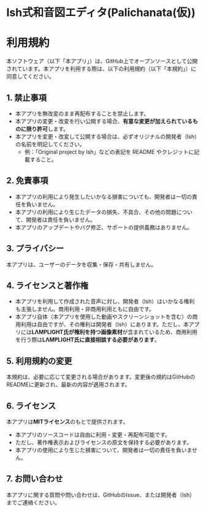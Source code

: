 # Ish式和音図エディタ(Palichanata(仮))

# 利用規約

本ソフトウェア（以下「本アプリ」）は、GitHub上でオープンソースとして公開されています。本アプリを利用する際は、以下の利用規約（以下「本規約」）に同意してください。

## 1. 禁止事項

- 本アプリを無改変のまま再配布することを禁止します。
- 本アプリの変更・改変を行い公開する場合、**有意な変更が加えられているものに限り許可**します。
- 本アプリを変更・改変して公開する場合は、必ずオリジナルの開発者（Ish）の名前を明記してください。
  - 例：「Original project by Ish」などの表記を README やクレジットに記載すること。

## 2. 免責事項

- 本アプリの利用により発生したいかなる損害についても、開発者は一切の責任を負いません。
- 本アプリの利用により生じたデータの損失、不具合、その他の問題について、開発者は責任を負いません。
- 本アプリのアップデートやバグ修正、サポートの提供義務はありません。

## 3. プライバシー

本アプリは、ユーザーのデータを収集・保存・共有しません。

## 4. ライセンスと著作権

- 本アプリを利用して作成された音声に対し、開発者（Ish）はいかなる権利も主張しません。商用利用・非商用利用ともに自由です。
- 本アプリ自体（本アプリを使用した動画やスクリーンショットを含む）の商用利用は自由ですが、その権利は開発者（Ish）にあります。ただし、本アプリには**LΛMPLIGHT氏が権利を持つ画像素材**が含まれているため、商用利用を行う際は**LΛMPLIGHT氏に直接相談する必要があります**。

## 5. 利用規約の変更

本規約は、必要に応じて変更される場合があります。変更後の規約はGitHubのREADMEに更新され、最新の内容が適用されます。

## 6. ライセンス

本アプリは**MITライセンス**のもとで提供されます。

- 本アプリのソースコードは自由に利用・変更・再配布可能です。
- ただし、著作権表示およびライセンスの原文を保持する必要があります。
- 本アプリの使用により生じた損害について、開発者は一切の責任を負いません。

## 7. お問い合わせ

本アプリに関する質問や問い合わせは、GitHubのIssue、または開発者（Ish）までご連絡ください。

